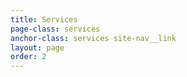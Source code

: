 ```yaml
---
title: Services
page-class: services
anchor-class: services site-nav__link
layout: page
order: 2
---
```

